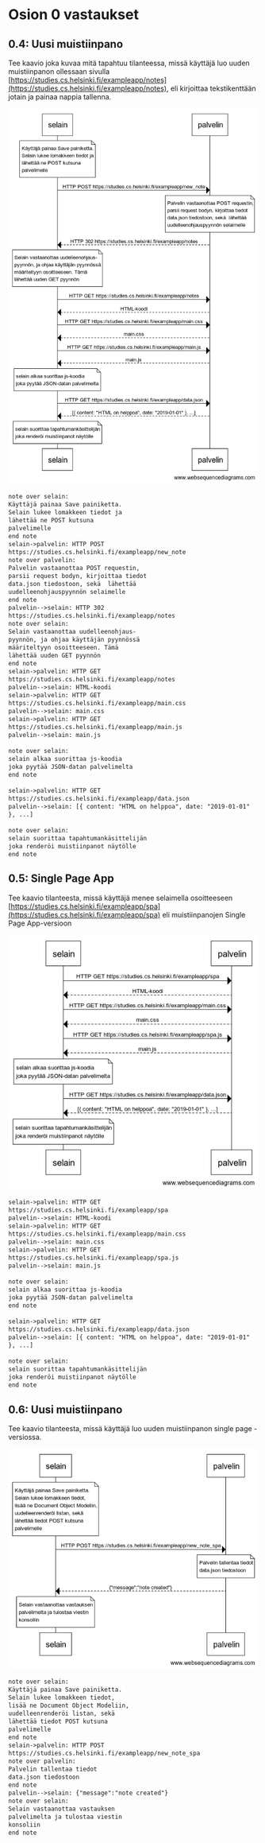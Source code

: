 # Osion 0 vastaukset

## 0.4: Uusi muistiinpano

Tee kaavio joka kuvaa mitä tapahtuu tilanteessa, missä käyttäjä luo uuden muistiinpanon ollessaan sivulla [https://studies.cs.helsinki.fi/exampleapp/notes](https://studies.cs.helsinki.fi/exampleapp/notes), eli kirjoittaa tekstikenttään jotain ja painaa nappia tallenna.

![](./diagram-1.png)

```
note over selain:
Käyttäjä painaa Save painiketta.
Selain lukee lomakkeen tiedot ja
lähettää ne POST kutsuna 
palvelimelle
end note
selain->palvelin: HTTP POST https://studies.cs.helsinki.fi/exampleapp/new_note
note over palvelin:
Palvelin vastaanottaa POST requestin,
parsii request bodyn, kirjoittaa tiedot 
data.json tiedostoon, sekä  lähettää 
uudelleenohjauspyynnön selaimelle
end note
palvelin-->selain: HTTP 302 https://studies.cs.helsinki.fi/exampleapp/notes
note over selain:
Selain vastaanottaa uudelleenohjaus-
pyynnön, ja ohjaa käyttäjän pyynnössä
määriteltyyn osoitteeseen. Tämä
lähettää uuden GET pyynnön
end note
selain->palvelin: HTTP GET https://studies.cs.helsinki.fi/exampleapp/notes
palvelin-->selain: HTML-koodi
selain->palvelin: HTTP GET https://studies.cs.helsinki.fi/exampleapp/main.css
palvelin-->selain: main.css
selain->palvelin: HTTP GET https://studies.cs.helsinki.fi/exampleapp/main.js
palvelin-->selain: main.js

note over selain:
selain alkaa suorittaa js-koodia
joka pyytää JSON-datan palvelimelta
end note

selain->palvelin: HTTP GET https://studies.cs.helsinki.fi/exampleapp/data.json
palvelin-->selain: [{ content: "HTML on helppoa", date: "2019-01-01" }, ...]

note over selain:
selain suorittaa tapahtumankäsittelijän
joka renderöi muistiinpanot näytölle
end note
```

## 0.5: Single Page App

Tee kaavio tilanteesta, missä käyttäjä menee selaimella osoitteeseen [https://studies.cs.helsinki.fi/exampleapp/spa](https://studies.cs.helsinki.fi/exampleapp/spa) eli muistiinpanojen Single Page App-versioon

![](./diagram-2.png)

```
selain->palvelin: HTTP GET https://studies.cs.helsinki.fi/exampleapp/spa
palvelin-->selain: HTML-koodi
selain->palvelin: HTTP GET https://studies.cs.helsinki.fi/exampleapp/main.css
palvelin-->selain: main.css
selain->palvelin: HTTP GET https://studies.cs.helsinki.fi/exampleapp/spa.js
palvelin-->selain: main.js

note over selain:
selain alkaa suorittaa js-koodia
joka pyytää JSON-datan palvelimelta
end note

selain->palvelin: HTTP GET https://studies.cs.helsinki.fi/exampleapp/data.json
palvelin-->selain: [{ content: "HTML on helppoa", date: "2019-01-01" }, ...]

note over selain:
selain suorittaa tapahtumankäsittelijän
joka renderöi muistiinpanot näytölle
end note
```

## 0.6: Uusi muistiinpano

Tee kaavio tilanteesta, missä käyttäjä luo uuden muistiinpanon single page -versiossa.

![](./diagram-3.png)

```
note over selain:
Käyttäjä painaa Save painiketta.
Selain lukee lomakkeen tiedot,
lisää ne Document Object Modeliin,
uudelleenrenderöi listan, sekä
lähettää tiedot POST kutsuna 
palvelimelle
end note
selain->palvelin: HTTP POST https://studies.cs.helsinki.fi/exampleapp/new_note_spa
note over palvelin:
Palvelin tallentaa tiedot
data.json tiedostoon
end note
palvelin-->selain: {"message":"note created"}
note over selain:
Selain vastaanottaa vastauksen
palvelimelta ja tulostaa viestin
konsoliin
end note
```